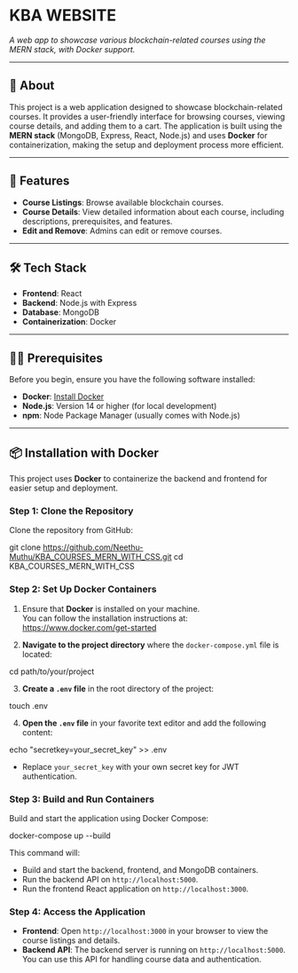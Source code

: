 # KBA WEBSITE  
_A web app to showcase various blockchain-related courses using the MERN stack, with Docker support._

---

## 📖 About
This project is a web application designed to showcase blockchain-related courses. It provides a user-friendly interface for browsing courses, viewing course details, and adding them to a cart. The application is built using the **MERN stack** (MongoDB, Express, React, Node.js) and uses **Docker** for containerization, making the setup and deployment process more efficient.

---

## 🚀 Features
- **Course Listings**: Browse available blockchain courses.
- **Course Details**: View detailed information about each course, including descriptions, prerequisites, and features.
- **Edit and Remove**: Admins can edit or remove courses.

---

## 🛠️ Tech Stack
- **Frontend**: React
- **Backend**: Node.js with Express
- **Database**: MongoDB
- **Containerization**: Docker

---

## 🧑‍💻 Prerequisites

Before you begin, ensure you have the following software installed:

- **Docker**: [Install Docker](https://www.docker.com/get-started)  
- **Node.js**: Version 14 or higher (for local development)
- **npm**: Node Package Manager (usually comes with Node.js)

---

## 📦 Installation with Docker

This project uses **Docker** to containerize the backend and frontend for easier setup and deployment.

### Step 1: Clone the Repository

Clone the repository from GitHub:

git clone https://github.com/Neethu-Muthu/KBA_COURSES_MERN_WITH_CSS.git
cd KBA_COURSES_MERN_WITH_CSS

### Step 2: Set Up Docker Containers

1. Ensure that **Docker** is installed on your machine.  
   You can follow the installation instructions at: https://www.docker.com/get-started

2. **Navigate to the project directory** where the `docker-compose.yml` file is located:

cd path/to/your/project

3. **Create a `.env` file** in the root directory of the project:

touch .env

4. **Open the `.env` file** in your favorite text editor and add the following content:

echo "secretkey=your_secret_key" >> .env

   - Replace `your_secret_key` with your own secret key for JWT authentication.

### Step 3: Build and Run Containers

Build and start the application using Docker Compose:

docker-compose up --build

This command will:
- Build and start the backend, frontend, and MongoDB containers.
- Run the backend API on `http://localhost:5000`.
- Run the frontend React application on `http://localhost:3000`.

### Step 4: Access the Application

- **Frontend**: Open `http://localhost:3000` in your browser to view the course listings and details.
- **Backend API**: The backend server is running on `http://localhost:5000`. You can use this API for handling course data and authentication.
